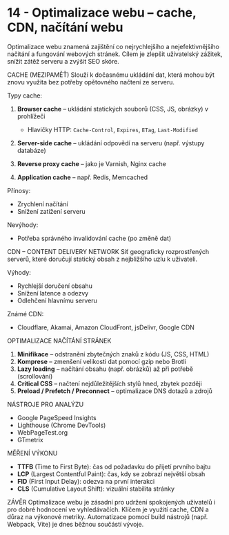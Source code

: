 # 14 - Optimalizace webu – cache, CDN, načítání webu
Optimalizace webu znamená zajištění co nejrychlejšího a nejefektivnějšího načítání a fungování webových stránek. Cílem je zlepšit uživatelský zážitek, snížit zátěž serveru a zvýšit SEO skóre.

CACHE (MEZIPAMĚŤ)
Slouží k dočasnému ukládání dat, která mohou být znovu využita bez potřeby opětovného načtení ze serveru.

Typy cache:

1. **Browser cache** – ukládání statických souborů (CSS, JS, obrázky) v prohlížeči

   * Hlavičky HTTP: `Cache-Control`, `Expires`, `ETag`, `Last-Modified`
2. **Server-side cache** – ukládání odpovědí na serveru (např. výstupy databáze)
3. **Reverse proxy cache** – jako je Varnish, Nginx cache
4. **Application cache** – např. Redis, Memcached

Přínosy:

* Zrychlení načítání
* Snížení zatížení serveru

Nevýhody:

* Potřeba správného invalidování cache (po změně dat)

CDN – CONTENT DELIVERY NETWORK
Síť geograficky rozprostřených serverů, které doručují statický obsah z nejbližšího uzlu k uživateli.

Výhody:

* Rychlejší doručení obsahu
* Snížení latence a odezvy
* Odlehčení hlavnímu serveru

Známé CDN:

* Cloudflare, Akamai, Amazon CloudFront, jsDelivr, Google CDN

OPTIMALIZACE NAČÍTÁNÍ STRÁNEK

1. **Minifikace** – odstranění zbytečných znaků z kódu (JS, CSS, HTML)
2. **Komprese** – zmenšení velikosti dat pomocí gzip nebo Brotli
3. **Lazy loading** – načítání obsahu (např. obrázků) až při potřebě (scrollování)
4. **Critical CSS** – načtení nejdůležitějších stylů hned, zbytek později
5. **Preload / Prefetch / Preconnect** – optimalizace DNS dotazů a zdrojů

NÁSTROJE PRO ANALÝZU

* Google PageSpeed Insights
* Lighthouse (Chrome DevTools)
* WebPageTest.org
* GTmetrix

MĚŘENÍ VÝKONU

* **TTFB** (Time to First Byte): čas od požadavku do přijetí prvního bajtu
* **LCP** (Largest Contentful Paint): čas, kdy se zobrazí největší obsah
* **FID** (First Input Delay): odezva na první interakci
* **CLS** (Cumulative Layout Shift): vizuální stabilita stránky

ZÁVĚR
Optimalizace webu je zásadní pro udržení spokojených uživatelů i pro dobré hodnocení ve vyhledávačích. Klíčem je využití cache, CDN a důraz na výkonové metriky. Automatizace pomocí build nástrojů (např. Webpack, Vite) je dnes běžnou součástí vývoje.